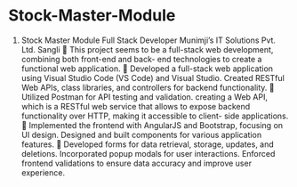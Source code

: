# Stock-Master-Module
1. Stock Master Module Full Stack Developer Munimji’s IT Solutions Pvt. Ltd. Sangli
 This project seems to be a full-stack web development, combining both front-end and back- end
technologies to create a functional web application.  Developed a full-stack web application using Visual Studio Code (VS Code) and Visual Studio. Created
RESTful Web APIs, class libraries, and controllers for backend functionality.  Utilized Postman for API testing and validation. creating a Web API, which is a RESTful web service that
allows to expose backend functionality over HTTP, making it accessible to client- side applications.  Implemented the frontend with AngularJS and Bootstrap, focusing on UI design. Designed and built
components for various application features.  Developed forms for data retrieval, storage, updates, and deletions. Incorporated popup modals for user
interactions. Enforced frontend validations to ensure data accuracy and improve user experience.
